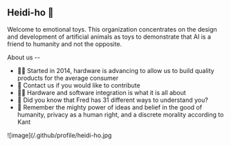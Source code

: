 ## Heidi-ho 👋

Welcome to emotional toys. This organization concentrates on the design and development of artificial animals as toys to demonstrate that AI is a friend to humanity and not the opposite.

About us --

* 🙋‍♀️ Started in 2014, hardware is advancing to allow us to build quality products for the average consumer
* 🌈 Contact us if you would like to contribute
* 👩‍💻 Hardware and software integration is what it is all about
* 🍿 Did you know that Fred has 31 different ways to understand you?
* 🧙 Remember the mighty power of ideas and belief in the good of humanity, privacy as a human right, and a discrete morality according to Kant

![image](/.github/profile/heidi-ho.jpg
